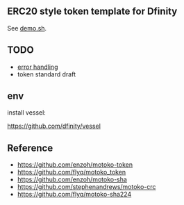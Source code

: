 ## ERC20 style token template for Dfinity

See [demo.sh](./demo.sh).

## TODO

* [error handling](https://sdk.dfinity.org/docs/language-guide/errors.html)
* token standard draft

## env

install vessel:   

https://github.com/dfinity/vessel
## Reference

* https://github.com/enzoh/motoko-token
* https://github.com/flyq/motoko_token
* https://github.com/enzoh/motoko-sha
* https://github.com/stephenandrews/motoko-crc
* https://github.com/flyq/motoko-sha224
